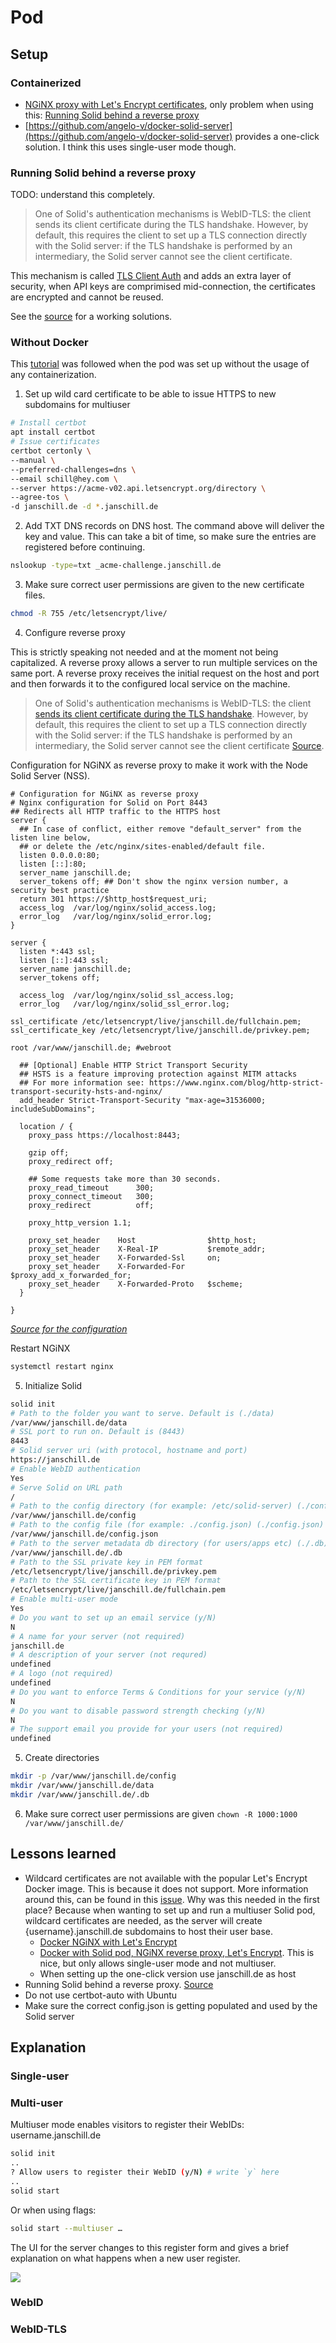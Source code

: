 # Pod

## Setup

### Containerized

- [NGiNX proxy with Let's Encrypt certificates](https://github.com/evertramos/docker-compose-letsencrypt-nginx-proxy-companion), only problem when using this: [Running Solid behind a reverse proxy](#running-solid-behind-a-reverse-proxy)
- [https://github.com/angelo-v/docker-solid-server](https://github.com/angelo-v/docker-solid-server) provides a one-click solution. I think this uses single-user mode though.

### Running Solid behind a reverse proxy

TODO: understand this completely.

>One of Solid's authentication mechanisms is WebID-TLS: the client sends its client certificate during the TLS handshake. However, by default, this requires the client to set up a TLS connection directly with the Solid server: if the TLS handshake is performed by an intermediary, the Solid server cannot see the client certificate.

This mechanism is called [TLS Client Auth](https://blog.cloudflare.com/introducing-tls-client-auth/#handshakeswithtlsclientauth) and adds an extra layer of security, when API keys are comprimised mid-connection, the certificates are encrypted and cannot be reused.

See the [source](https://github.com/solid/node-solid-server/wiki/Running-Solid-behind-a-reverse-proxy) for a working solutions.

### Without Docker

This [tutorial](https://solidproject.org/for-developers/pod-server) was followed when the pod was set up without the usage of any containerization.

1. Set up wild card certificate to be able to issue HTTPS to new subdomains for multiuser

```bash
# Install certbot
apt install certbot
# Issue certificates
certbot certonly \
--manual \
--preferred-challenges=dns \
--email schill@hey.com \
--server https://acme-v02.api.letsencrypt.org/directory \
--agree-tos \
-d janschill.de -d *.janschill.de
```

2. Add TXT DNS records on DNS host. The command above will deliver the key and value. This can take a bit of time, so make sure the entries are registered before continuing.

```bash
nslookup -type=txt _acme-challenge.janschill.de
```

3. Make sure correct user permissions are given to the new certificate files.

```bash
chmod -R 755 /etc/letsencrypt/live/
```

4. Configure reverse proxy

This is strictly speaking not needed and at the moment not being capitalized. A reverse proxy allows a server to run multiple services on the same port. A reverse proxy receives the initial request on the host and port and then forwards it to the configured local service on the machine.

>One of Solid's authentication mechanisms is WebID-TLS: the client [sends its client certificate during the TLS handshake](https://blog.cloudflare.com/introducing-tls-client-auth/#handshakeswithtlsclientauth). However, by default, this requires the client to set up a TLS connection directly with the Solid server: if the TLS handshake is performed by an intermediary, the Solid server cannot see the client certificate [Source](https://github.com/solid/node-solid-server/wiki/Running-Solid-behind-a-reverse-proxy).

Configuration for NGiNX as reverse proxy to make it work with the Node Solid Server (NSS).

```
# Configuration for NGiNX as reverse proxy
# Nginx configuration for Solid on Port 8443
## Redirects all HTTP traffic to the HTTPS host
server {
  ## In case of conflict, either remove "default_server" from the listen line below,
  ## or delete the /etc/nginx/sites-enabled/default file.
  listen 0.0.0.0:80;
  listen [::]:80;
  server_name janschill.de;
  server_tokens off; ## Don't show the nginx version number, a security best practice
  return 301 https://$http_host$request_uri;
  access_log  /var/log/nginx/solid_access.log;
  error_log   /var/log/nginx/solid_error.log;
}

server {
  listen *:443 ssl;
  listen [::]:443 ssl;
  server_name janschill.de;
  server_tokens off;

  access_log  /var/log/nginx/solid_ssl_access.log;
  error_log   /var/log/nginx/solid_ssl_error.log;

ssl_certificate /etc/letsencrypt/live/janschill.de/fullchain.pem;
ssl_certificate_key /etc/letsencrypt/live/janschill.de/privkey.pem;

root /var/www/janschill.de; #webroot

  ## [Optional] Enable HTTP Strict Transport Security
  ## HSTS is a feature improving protection against MITM attacks
  ## For more information see: https://www.nginx.com/blog/http-strict-transport-security-hsts-and-nginx/
  add_header Strict-Transport-Security "max-age=31536000; includeSubDomains";

  location / {
    proxy_pass https://localhost:8443;

    gzip off;
    proxy_redirect off;

    ## Some requests take more than 30 seconds.
    proxy_read_timeout      300;
    proxy_connect_timeout   300;
    proxy_redirect          off;

    proxy_http_version 1.1;

    proxy_set_header    Host                $http_host;
    proxy_set_header    X-Real-IP           $remote_addr;
    proxy_set_header    X-Forwarded-Ssl     on;
    proxy_set_header    X-Forwarded-For     $proxy_add_x_forwarded_for;
    proxy_set_header    X-Forwarded-Proto   $scheme;
  }

}
```

*[Source for the configuration](https://solidproject.org/for-developers/pod-server/nginx)*

Restart NGiNX

```bash
systemctl restart nginx
```

5. Initialize Solid

```bash
solid init
# Path to the folder you want to serve. Default is (./data)
/var/www/janschill.de/data
# SSL port to run on. Default is (8443)
8443
# Solid server uri (with protocol, hostname and port)
https://janschill.de
# Enable WebID authentication
Yes
# Serve Solid on URL path
/
# Path to the config directory (for example: /etc/solid-server) (./config)
/var/www/janschill.de/config
# Path to the config file (for example: ./config.json) (./config.json)
/var/www/janschill.de/config.json
# Path to the server metadata db directory (for users/apps etc) (./.db)
/var/www/janschill.de/.db
# Path to the SSL private key in PEM format
/etc/letsencrypt/live/janschill.de/privkey.pem
# Path to the SSL certificate key in PEM format
/etc/letsencrypt/live/janschill.de/fullchain.pem
# Enable multi-user mode
Yes
# Do you want to set up an email service (y/N)
N
# A name for your server (not required)
janschill.de
# A description of your server (not requred)
undefined
# A logo (not required)
undefined
# Do you want to enforce Terms & Conditions for your service (y/N)
N
# Do you want to disable password strength checking (y/N)
N
# The support email you provide for your users (not required)
undefined
```

5. Create directories

```bash
mkdir -p /var/www/janschill.de/config
mkdir /var/www/janschill.de/data
mkdir /var/www/janschill.de/.db
```

6. Make sure correct user permissions are given `chown -R 1000:1000 /var/www/janschill.de/`

## Lessons learned

- Wildcard certificates are not available with the popular Let's Encrypt Docker image. This is because it does not support. More information around this, can be found in this [issue](https://github.com/nginx-proxy/docker-letsencrypt-nginx-proxy-companion/issues/319). Why was this needed in the first place? Because when wanting to set up and run a multiuser Solid pod, wildcard certificates are needed, as the server will create {username}.janschill.de subdomains to host their user base.
  - [Docker NGiNX with Let's Encrypt](https://github.com/evertramos/docker-compose-letsencrypt-nginx-proxy-companion)
  - [Docker with Solid pod, NGiNX reverse proxy, Let's Encrypt](https://github.com/angelo-v/docker-solid-server/blob/master/examples/docker-compose.all-in-one.yml). This is nice, but only allows single-user mode and not multiuser.
  - When setting up the one-click version use janschill.de as host
- Running Solid behind a reverse proxy. [Source](https://github.com/solid/node-solid-server/wiki/Running-Solid-behind-a-reverse-proxy)
- Do not use certbot-auto with Ubuntu
- Make sure the correct config.json is getting populated and used by the Solid server

## Explanation

### Single-user

### Multi-user

Multiuser mode enables visitors to register their WebIDs: username.janschill.de

```bash
solid init
..
? Allow users to register their WebID (y/N) # write `y` here
..
solid start
```

Or when using flags:

```bash
solid start --multiuser …
```

The UI for the server changes to this register form and gives a brief explanation on what happens when a new user register.

![](./assets/solid-pod-multiuser-ui.png)

### WebID

### WebID-TLS
